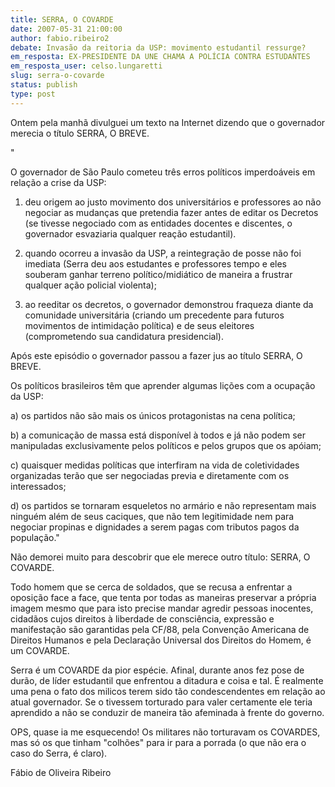 ```yaml
---
title: SERRA, O COVARDE
date: 2007-05-31 21:00:00
author: fabio.ribeiro2
debate: Invasão da reitoria da USP: movimento estudantil ressurge?
em_resposta: EX-PRESIDENTE DA UNE CHAMA A POLÍCIA CONTRA ESTUDANTES
em_resposta_user: celso.lungaretti
slug: serra-o-covarde
status: publish 
type: post
---
```


Ontem pela manhã divulguei um texto na Internet dizendo que o governador merecia o título SERRA, O BREVE.   

  

"  

O governador de São Paulo cometeu três erros políticos imperdoáveis em relação a crise da USP:  

  

  

1) deu origem ao justo movimento dos universitários e professores ao não negociar as mudanças que pretendia fazer antes de editar os Decretos (se tivesse negociado com as entidades docentes e discentes, o governador esvaziaria qualquer reação estudantil).  

  

2) quando ocorreu a invasão da USP, a reintegração de posse não foi imediata (Serra deu aos estudantes e professores tempo e eles souberam ganhar terreno político/midiático de maneira a frustrar qualquer ação policial violenta);  

  

  

3) ao reeditar os decretos, o governador demonstrou fraqueza diante da comunidade universitária (criando um precedente para futuros movimentos de intimidação política) e de seus eleitores (comprometendo sua candidatura presidencial).  

  

  

Após este episódio o governador passou a fazer jus ao título SERRA, O BREVE.  

  

  

Os políticos brasileiros têm que aprender algumas lições com a ocupação da USP:  

  

  

a) os partidos não são mais os únicos protagonistas na cena política;  

  

b) a comunicação de massa está disponível à todos e já não podem ser manipuladas exclusivamente pelos políticos e pelos grupos que os apóiam;  

  

c) quaisquer medidas políticas que interfiram na vida de coletividades organizadas terão que ser negociadas previa e diretamente com os interessados;  

  

d) os partidos se tornaram esqueletos no armário e não representam mais ninguém além de seus caciques, que não tem legitimidade nem para negociar propinas e dignidades a serem pagas com tributos pagos da população."  

  

  

Não demorei muito para descobrir que ele merece outro título: SERRA, O COVARDE.  

  

  

Todo homem que se cerca de soldados, que se recusa a enfrentar a oposição face a face, que tenta por todas as maneiras preservar a própria imagem mesmo que para isto precise mandar agredir pessoas inocentes, cidadãos cujos direitos à liberdade de consciência, expressão e manifestação são garantidas pela CF/88, pela Convenção Americana de Direitos Humanos e pela Declaração Universal dos Direitos do Homem, é um COVARDE.  

  

  

Serra é um COVARDE da pior espécie. Afinal, durante anos fez pose de durão, de líder estudantil que enfrentou a ditadura e coisa e tal. É realmente uma pena o fato dos milicos terem sido tão condescendentes em relação ao atual governador. Se o tivessem torturado para valer certamente ele teria aprendido a não se conduzir de maneira tão afeminada à frente do governo.   

  

  

OPS, quase ia me esquecendo! Os militares não torturavam os COVARDES, mas só os que tinham "colhões" para ir para a porrada (o que não era o caso do Serra, é claro).  

  

  

  

Fábio de Oliveira Ribeiro
